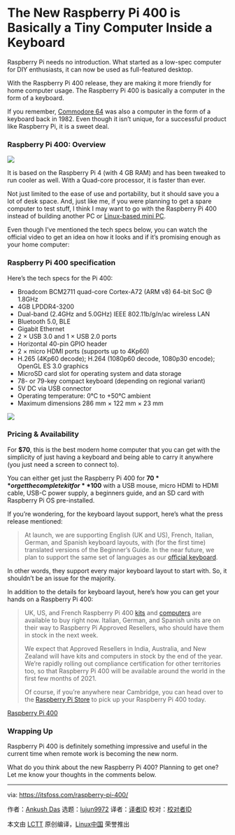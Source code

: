 [#]: collector: (lujun9972)
[#]: translator: (wxy)
[#]: reviewer: ( )
[#]: publisher: ( )
[#]: url: ( )
[#]: subject: (The New Raspberry Pi 400 is Basically a Tiny Computer Inside a Keyboard)
[#]: via: (https://itsfoss.com/raspberry-pi-400/)
[#]: author: (Ankush Das https://itsfoss.com/author/ankush/)

The New Raspberry Pi 400 is Basically a Tiny Computer Inside a Keyboard
======

Raspberry Pi needs no introduction. What started as a low-spec computer for DIY enthusiasts, it can now be used as full-featured desktop.

With the Raspberry Pi 400 release, they are making it more friendly for home computer usage. The Raspberry Pi 400 is basically a computer in the form of a keyboard.

If you remember, [Commodore 64][1] was also a computer in the form of a keyboard back in 1982. Even though it isn’t unique, for a successful product like Raspberry Pi, it is a sweet deal.

### Raspberry Pi 400: Overview

![][2]

It is based on the Raspberry Pi 4 (with 4 GB RAM) and has been tweaked to run cooler as well. With a Quad-core processor, it is faster than ever.

Not just limited to the ease of use and portability, but it should save you a lot of desk space. And, just like me, if you were planning to get a spare computer to test stuff, I think I may want to go with the Raspberry Pi 400 instead of building another PC or [Linux-based mini PC][3].

Even though I’ve mentioned the tech specs below, you can watch the official video to get an idea on how it looks and if it’s promising enough as your home computer:

### Raspberry Pi 400 specification

Here’s the tech specs for the Pi 400:

  * Broadcom BCM2711 quad-core Cortex-A72 (ARM v8) 64-bit SoC @ 1.8GHz
  * 4GB LPDDR4-3200
  * Dual-band (2.4GHz and 5.0GHz) IEEE 802.11b/g/n/ac wireless LAN
  * Bluetooth 5.0, BLE
  * Gigabit Ethernet
  * 2 × USB 3.0 and 1 × USB 2.0 ports
  * Horizontal 40-pin GPIO header
  * 2 × micro HDMI ports (supports up to 4Kp60)
  * H.265 (4Kp60 decode); H.264 (1080p60 decode, 1080p30 encode); OpenGL ES 3.0 graphics
  * MicroSD card slot for operating system and data storage
  * 78- or 79-key compact keyboard (depending on regional variant)
  * 5V DC via USB connector
  * Operating temperature: 0°C to +50°C ambient
  * Maximum dimensions 286 mm × 122 mm × 23 mm



![][4]

### Pricing &amp; Availability

For **$70**, this is the best modern home computer that you can get with the simplicity of just having a keyboard and being able to carry it anywhere (you just need a screen to connect to).

You can either get just the Raspberry Pi 400 for **$70** or get the complete kit for **$100** with a USB mouse, micro HDMI to HDMI cable, USB-C power supply, a beginners guide, and an SD card with Raspberry Pi OS pre-installed.

If you’re wondering, for the keyboard layout support, here’s what the press release mentioned:

> At launch, we are supporting English (UK and US), French, Italian, German, and Spanish keyboard layouts, with (for the first time) translated versions of the Beginner’s Guide. In the near future, we plan to support the same set of languages as our [official keyboard][5].

In other words, they support every major keyboard layout to start with. So, it shouldn’t be an issue for the majority.

In addition to the details for keyboard layout, here’s how you can get your hands on a Raspberry Pi 400:

> UK, US, and French Raspberry Pi 400 [kits][6] and [computers][7] are available to buy right now. Italian, German, and Spanish units are on their way to Raspberry Pi Approved Resellers, who should have them in stock in the next week.
>
> We expect that Approved Resellers in India, Australia, and New Zealand will have kits and computers in stock by the end of the year. We’re rapidly rolling out compliance certification for other territories too, so that Raspberry Pi 400 will be available around the world in the first few months of 2021.
>
> Of course, if you’re anywhere near Cambridge, you can head over to the [Raspberry Pi Store][8] to pick up your Raspberry Pi 400 today.

[Raspberry Pi 400][9]

### Wrapping Up

Raspberry Pi 400 is definitely something impressive and useful in the current time when remote work is becoming the new norm.

What do you think about the new Raspberry Pi 400? Planning to get one? Let me know your thoughts in the comments below.

--------------------------------------------------------------------------------

via: https://itsfoss.com/raspberry-pi-400/

作者：[Ankush Das][a]
选题：[lujun9972][b]
译者：[译者ID](https://github.com/译者ID)
校对：[校对者ID](https://github.com/校对者ID)

本文由 [LCTT](https://github.com/LCTT/TranslateProject) 原创编译，[Linux中国](https://linux.cn/) 荣誉推出

[a]: https://itsfoss.com/author/ankush/
[b]: https://github.com/lujun9972
[1]: https://en.wikipedia.org/wiki/Commodore_64
[2]: https://i0.wp.com/itsfoss.com/wp-content/uploads/2020/11/raspberry-pi-400.jpg?resize=800%2C554&ssl=1
[3]: https://itsfoss.com/linux-based-mini-pc/
[4]: https://i2.wp.com/itsfoss.com/wp-content/uploads/2020/11/raspberry-pi-400-shot.jpeg?resize=800%2C572&ssl=1
[5]: https://www.raspberrypi.org/products/raspberry-pi-keyboard-and-hub/
[6]: https://www.raspberrypi.org/products/raspberry-pi-400/
[7]: https://www.raspberrypi.org/products/raspberry-pi-400-unit/
[8]: https://www.raspberrypi.org/raspberry-pi-store/
[9]: https://www.raspberrypi.org/products/raspberry-pi-400
